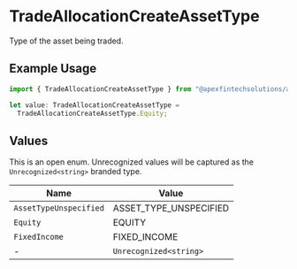 # TradeAllocationCreateAssetType

Type of the asset being traded.

## Example Usage

```typescript
import { TradeAllocationCreateAssetType } from "@apexfintechsolutions/ascend-sdk/models/components";

let value: TradeAllocationCreateAssetType =
  TradeAllocationCreateAssetType.Equity;
```

## Values

This is an open enum. Unrecognized values will be captured as the `Unrecognized<string>` branded type.

| Name                   | Value                  |
| ---------------------- | ---------------------- |
| `AssetTypeUnspecified` | ASSET_TYPE_UNSPECIFIED |
| `Equity`               | EQUITY                 |
| `FixedIncome`          | FIXED_INCOME           |
| -                      | `Unrecognized<string>` |